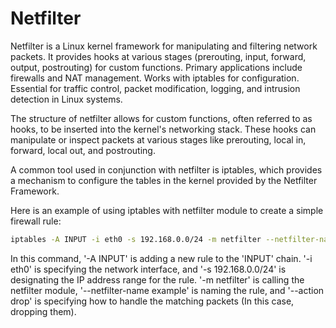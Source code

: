 # Netfilter

Netfilter is a Linux kernel framework for manipulating and filtering network packets. It provides hooks at various stages (prerouting, input, forward, output, postrouting) for custom functions. Primary applications include firewalls and NAT management. Works with iptables for configuration. Essential for traffic control, packet modification, logging, and intrusion detection in Linux systems.

The structure of netfilter allows for custom functions, often referred to as hooks, to be inserted into the kernel's networking stack. These hooks can manipulate or inspect packets at various stages like prerouting, local in, forward, local out, and postrouting.

A common tool used in conjunction with netfilter is iptables, which provides a mechanism to configure the tables in the kernel provided by the Netfilter Framework.

Here is an example of using iptables with netfilter module to create a simple firewall rule:
```bash
iptables -A INPUT -i eth0 -s 192.168.0.0/24 -m netfilter --netfilter-name example --action drop 
```
In this command, '-A INPUT' is adding a new rule to the 'INPUT' chain. '-i eth0' is specifying the network interface, and '-s 192.168.0.0/24' is designating the IP address range for the rule. '-m netfilter' is calling the netfilter module, '--netfilter-name example' is naming the rule, and '--action drop' is specifying how to handle the matching packets (In this case, dropping them).